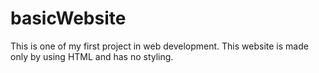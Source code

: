 # basicWebsite
This is one of my first project in web development. This website is made only by using HTML and has no styling.
